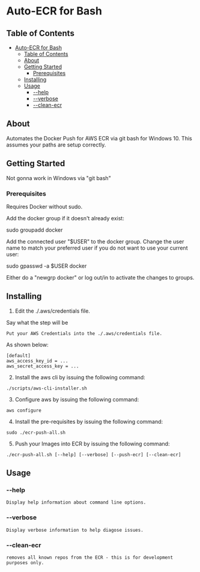 # Auto-ECR for Bash

## Table of Contents

- [Auto-ECR for Bash](#auto-ecr-for-bash)
  - [Table of Contents](#table-of-contents)
  - [About](#about)
  - [Getting Started](#getting-started)
    - [Prerequisites](#prerequisites)
  - [Installing](#installing)
  - [Usage](#usage)
    - [--help](#--help)
    - [--verbose](#--verbose)
    - [--clean-ecr](#--clean-ecr)


## About

Automates the Docker Push for AWS ECR via git bash for Windows 10. This assumes your paths are setup correctly.

## Getting Started

Not gonna work in Windows via "git bash"

### Prerequisites

Requires Docker without sudo.

Add the docker group if it doesn't already exist:

 sudo groupadd docker

Add the connected user "$USER" to the docker group. Change the user name to match your preferred user if you do not want to use your current user:

 sudo gpasswd -a $USER docker

Either do a "newgrp docker" or log out/in to activate the changes to groups.

## Installing

1. Edit the ./.aws/credentials file.

Say what the step will be

```
Put your AWS Credentials into the ./.aws/credentials file.
```

As shown below:

```
[default]
aws_access_key_id = ...
aws_secret_access_key = ...
```

2. Install the aws cli by issuing the following command:

```
./scripts/aws-cli-installer.sh
```

3. Configure aws by issuing the following command:

```
aws configure
```

4. Install the pre-requisites by issuing the following command:

```
sudo ./ecr-push-all.sh
```

5. Push your Images into ECR by issuing the following command:

```
./ecr-push-all.sh [--help] [--verbose] [--push-ecr] [--clean-ecr]
```

## Usage

### --help

```
Display help information about command line options.
```
### --verbose

```
Display verbose information to help diagose issues.
```
### --clean-ecr

```
removes all known repos from the ECR - this is for development purposes only.
```


